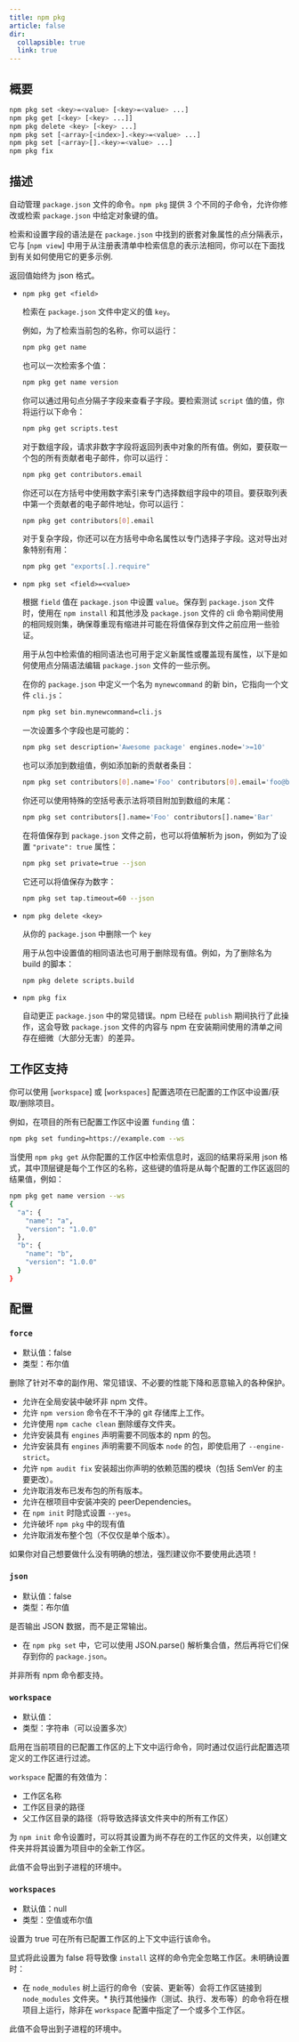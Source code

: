 ```yaml
---
title: npm pkg
article: false
dir:
  collapsible: true
  link: true
---
```


## 概要



```bash
npm pkg set <key>=<value> [<key>=<value> ...]
npm pkg get [<key> [<key> ...]]
npm pkg delete <key> [<key> ...]
npm pkg set [<array>[<index>].<key>=<value> ...]
npm pkg set [<array>[].<key>=<value> ...]
npm pkg fix
```



## 描述

自动管理 `package.json` 文件的命令。`npm pkg` 提供 3 个不同的子命令，允许你修改或检索 `package.json` 中给定对象键的值。

检索和设置字段的语法是在 `package.json` 中找到的嵌套对象属性的点分隔表示，它与 [`npm view`] 中用于从注册表清单中检索信息的表示法相同，你可以在下面找到有关如何使用它的更多示例.

返回值始终为 json 格式。

- `npm pkg get <field>`

  检索在 `package.json` 文件中定义的值 `key`。

  例如，为了检索当前包的名称，你可以运行：

  

  ```bash
  npm pkg get name
  ```

  也可以一次检索多个值：

  

  ```bash
  npm pkg get name version
  ```

  你可以通过用句点分隔子字段来查看子字段。要检索测试 `script` 值的值，你将运行以下命令：

  

  ```bash
  npm pkg get scripts.test
  ```

  对于数组字段，请求非数字字段将返回列表中对象的所有值。例如，要获取一个包的所有贡献者电子邮件，你可以运行：

  

  ```bash
  npm pkg get contributors.email
  ```

  你还可以在方括号中使用数字索引来专门选择数组字段中的项目。要获取列表中第一个贡献者的电子邮件地址，你可以运行：

  

  ```bash
  npm pkg get contributors[0].email
  ```

  对于复杂字段，你还可以在方括号中命名属性以专门选择子字段。这对导出对象特别有用：

  

  ```bash
  npm pkg get "exports[.].require"
  ```

- `npm pkg set <field>=<value>`

  根据 `field` 值在 `package.json` 中设置 `value`。保存到 `package.json` 文件时，使用在 `npm install` 和其他涉及 `package.json` 文件的 cli 命令期间使用的相同规则集，确保尊重现有缩进并可能在将值保存到文件之前应用一些验证。

  用于从包中检索值的相同语法也可用于定义新属性或覆盖现有属性，以下是如何使用点分隔语法编辑 `package.json` 文件的一些示例。

  在你的 `package.json` 中定义一个名为 `mynewcommand` 的新 bin，它指向一个文件 `cli.js`：

  

  ```bash
  npm pkg set bin.mynewcommand=cli.js
  ```

  一次设置多个字段也是可能的：

  

  ```bash
  npm pkg set description='Awesome package' engines.node='>=10'
  ```

  也可以添加到数组值，例如添加新的贡献者条目：

  

  ```bash
  npm pkg set contributors[0].name='Foo' contributors[0].email='foo@bar.ca'
  ```

  你还可以使用特殊的空括号表示法将项目附加到数组的末尾：

  

  ```bash
  npm pkg set contributors[].name='Foo' contributors[].name='Bar'
  ```

  在将值保存到 `package.json` 文件之前，也可以将值解析为 json，例如为了设置 `"private": true` 属性：

  

  ```bash
  npm pkg set private=true --json
  ```

  它还可以将值保存为数字：

  

  ```bash
  npm pkg set tap.timeout=60 --json
  ```

- `npm pkg delete <key>`

  从你的 `package.json` 中删除一个 `key`

  用于从包中设置值的相同语法也可用于删除现有值。例如，为了删除名为 build 的脚本：

  

  ```bash
  npm pkg delete scripts.build
  ```

- `npm pkg fix`

  自动更正 `package.json` 中的常见错误。npm 已经在 `publish` 期间执行了此操作，这会导致 `package.json` 文件的内容与 npm 在安装期间使用的清单之间存在细微（大部分无害）的差异。



## 工作区支持

你可以使用 [`workspace`] 或 [`workspaces`] 配置选项在已配置的工作区中设置/获取/删除项目。

例如，在项目的所有已配置工作区中设置 `funding` 值：



```bash
npm pkg set funding=https://example.com --ws
```

当使用 `npm pkg get` 从你配置的工作区中检索信息时，返回的结果将采用 json 格式，其中顶层键是每个工作区的名称，这些键的值将是从每个配置的工作区返回的结果值，例如：



```bash
npm pkg get name version --ws
{
  "a": {
    "name": "a",
    "version": "1.0.0"
  },
  "b": {
    "name": "b",
    "version": "1.0.0"
  }
}
```



## 配置



### `force`

- 默认值：false
- 类型：布尔值

删除了针对不幸的副作用、常见错误、不必要的性能下降和恶意输入的各种保护。

- 允许在全局安装中破坏非 npm 文件。
- 允许 `npm version` 命令在不干净的 git 存储库上工作。
- 允许使用 `npm cache clean` 删除缓存文件夹。
- 允许安装具有 `engines` 声明需要不同版本的 npm 的包。
- 允许安装具有 `engines` 声明需要不同版本 `node` 的包，即使启用了 `--engine-strict`。
- 允许 `npm audit fix` 安装超出你声明的依赖范围的模块（包括 SemVer 的主要更改）。
- 允许取消发布已发布包的所有版本。
- 允许在根项目中安装冲突的 peerDependencies。
- 在 `npm init` 时隐式设置 `--yes`。
- 允许破坏 `npm pkg` 中的现有值
- 允许取消发布整个包（不仅仅是单个版本）。

如果你对自己想要做什么没有明确的想法，强烈建议你不要使用此选项！



### `json`

- 默认值：false
- 类型：布尔值

是否输出 JSON 数据，而不是正常输出。

- 在 `npm pkg set` 中，它可以使用 JSON.parse() 解析集合值，然后再将它们保存到你的 `package.json`。

并非所有 npm 命令都支持。



### `workspace`

- 默认值：
- 类型：字符串（可以设置多次）

启用在当前项目的已配置工作区的上下文中运行命令，同时通过仅运行此配置选项定义的工作区进行过滤。

`workspace` 配置的有效值为：

- 工作区名称
- 工作区目录的路径
- 父工作区目录的路径（将导致选择该文件夹中的所有工作区）

为 `npm init` 命令设置时，可以将其设置为尚不存在的工作区的文件夹，以创建文件夹并将其设置为项目中的全新工作区。

此值不会导出到子进程的环境中。



### `workspaces`

- 默认值：null
- 类型：空值或布尔值

设置为 true 可在所有已配置工作区的上下文中运行该命令。

显式将此设置为 false 将导致像 `install` 这样的命令完全忽略工作区。未明确设置时：

- 在 `node_modules` 树上运行的命令（安装、更新等）会将工作区链接到 `node_modules` 文件夹。* 执行其他操作（测试、执行、发布等）的命令将在根项目上运行，除非在 `workspace` 配置中指定了一个或多个工作区。

此值不会导出到子进程的环境中。
